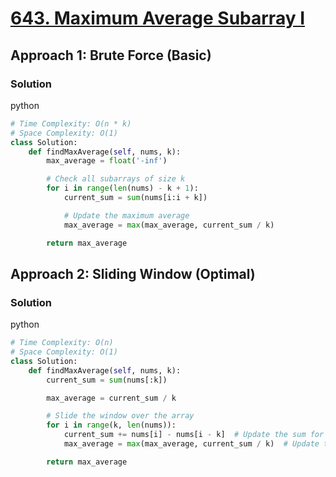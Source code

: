 # [643. Maximum Average Subarray I](https://leetcode.com/problems/maximum-average-subarray-i/)

## Approach 1: Brute Force (Basic)

### Solution
python
```python
# Time Complexity: O(n * k)
# Space Complexity: O(1)
class Solution:
    def findMaxAverage(self, nums, k):
        max_average = float('-inf')

        # Check all subarrays of size k
        for i in range(len(nums) - k + 1):
            current_sum = sum(nums[i:i + k])

            # Update the maximum average
            max_average = max(max_average, current_sum / k)

        return max_average
```

## Approach 2: Sliding Window (Optimal)

### Solution
python
```python
# Time Complexity: O(n)
# Space Complexity: O(1)
class Solution:
    def findMaxAverage(self, nums, k):
        current_sum = sum(nums[:k])

        max_average = current_sum / k

        # Slide the window over the array
        for i in range(k, len(nums)):
            current_sum += nums[i] - nums[i - k]  # Update the sum for the new window
            max_average = max(max_average, current_sum / k)  # Update the maximum average

        return max_average
```

